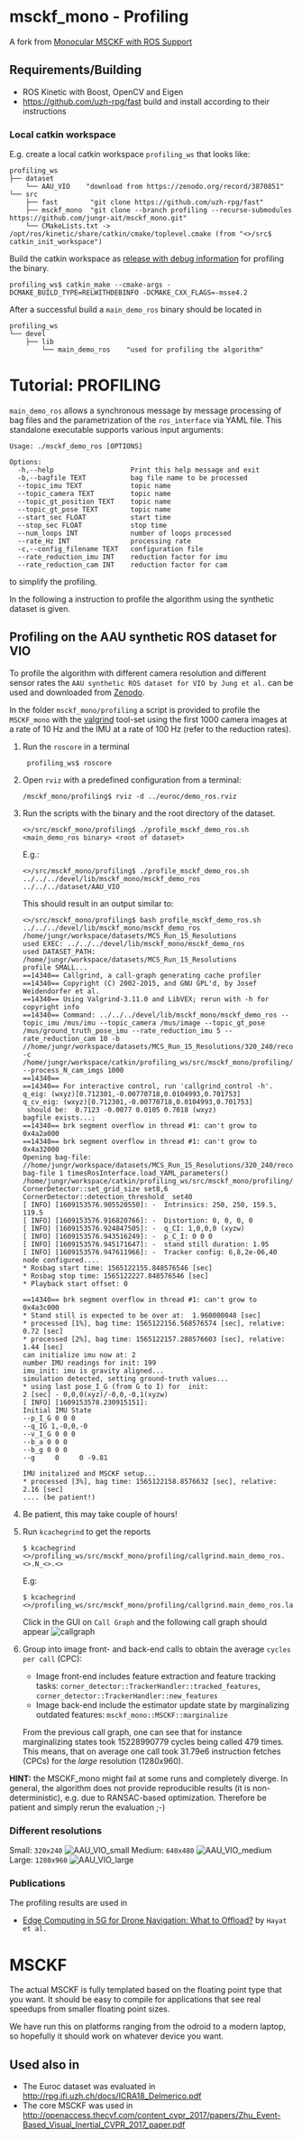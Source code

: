 # msckf_mono - Profiling
A fork from [Monocular MSCKF with ROS Support](https://github.com/daniilidis-group/msckf_mono)

## Requirements/Building
- ROS Kinetic with Boost, OpenCV and Eigen
- https://github.com/uzh-rpg/fast build and install according to their instructions


### Local catkin workspace

E.g. create a local catkin workspace `profiling_ws` that looks like:
```
profiling_ws
├── dataset        
    └── AAU_VIO    "download from https://zenodo.org/record/3870851"
└── src
    ├── fast        "git clone https://github.com/uzh-rpg/fast"
    ├── msckf_mono  "git clone --branch profiling --recurse-submodules https://github.com/jungr-ait/msckf_mono.git"
    └── CMakeLists.txt -> /opt/ros/kinetic/share/catkin/cmake/toplevel.cmake (from "<>/src$ catkin_init_workspace")
```

Build the catkin workspace as [release with debug information](https://cmake.org/cmake/help/latest/variable/CMAKE_BUILD_TYPE.html) for profiling the binary.
```
profiling_ws$ catkin_make --cmake-args -DCMAKE_BUILD_TYPE=RELWITHDEBINFO -DCMAKE_CXX_FLAGS=-msse4.2

```
After a successful build a `main_demo_ros` binary should be located in
```
profiling_ws
└── devel
    ├── lib        
        └── main_demo_ros    "used for profiling the algorithm"
```

# Tutorial: PROFILING 

`main_demo_ros` allows a synchronous message by message processing of bag files and the parametrization of the
`ros_interface` via YAML file. This standalone executable supports various input arguments:
```
Usage: ./msckf_demo_ros [OPTIONS]

Options:
  -h,--help                   Print this help message and exit
  -b,--bagfile TEXT           bag file name to be processed
  --topic_imu TEXT            topic name
  --topic_camera TEXT         topic name
  --topic_gt_position TEXT    topic name
  --topic_gt_pose TEXT        topic name
  --start_sec FLOAT           start time
  --stop_sec FLOAT            stop time
  --num_loops INT             number of loops processed
  --rate_Hz INT               processing rate
  -c,--config_filename TEXT   configuration file
  --rate_reduction_imu INT    reduction factor for imu
  --rate_reduction_cam INT    reduction factor for cam
```     
to simplify the profiling.

In the following a instruction to profile the algorithm using the synthetic dataset is given.


## Profiling on the AAU synthetic ROS dataset for VIO

To profile the algorithm with different camera resolution and different sensor rates the `AAU synthetic ROS dataset for VIO by Jung et al.`
can be used and downloaded from [Zenodo](https://zenodo.org/record/3870851).

In the folder `msckf_mono/profiling` a script is provided to profile the `MSCKF_mono` with the [valgrind](valgrind.org) tool-set using the first 1000 camera images at a rate of 10 Hz and the IMU at a rate of 100 Hz (refer to the reduction rates).

1. Run the `roscore` in a terminal
    ```
     profiling_ws$ roscore
    ```
2. Open `rviz` with a predefined configuration from a terminal:
    ```
    /msckf_mono/profiling$ rviz -d ../euroc/demo_ros.rviz
    ```
3. Run the scripts with the binary and the root directory of the dataset.
    ```
    <>/src/msckf_mono/profiling$ ./profile_msckf_demo_ros.sh <main_demo_ros binary> <root of dataset>
    ```

    E.g.:
    ```
    <>/src/msckf_mono/profiling$ ./profile_msckf_demo_ros.sh ../../../devel/lib/msckf_mono/msckf_demo_ros ../../../dataset/AAU_VIO
    ```
    
    This should result in an output similar to:
    ```
    <>/src/msckf_mono/profiling$ bash profile_msckf_demo_ros.sh ../../../devel/lib/msckf_mono/msckf_demo_ros /home/jungr/workspace/datasets/MCS_Run_15_Resolutions
    used EXEC: ../../../devel/lib/msckf_mono/msckf_demo_ros
    used DATASET_PATH: /home/jungr/workspace/datasets/MCS_Run_15_Resolutions
    profile SMALL...
    ==14340== Callgrind, a call-graph generating cache profiler
    ==14340== Copyright (C) 2002-2015, and GNU GPL'd, by Josef Weidendorfer et al.
    ==14340== Using Valgrind-3.11.0 and LibVEX; rerun with -h for copyright info
    ==14340== Command: ../../../devel/lib/msckf_mono/msckf_demo_ros --topic_imu /mus/imu --topic_camera /mus/image --topic_gt_pose /mus/ground_truth_pose_imu --rate_reduction_imu 5 --rate_reduction_cam 10 -b //home/jungr/workspace/datasets/MCS_Run_15_Resolutions/320_240/record.bag -c /home/jungr/workspace/catkin/profiling_ws/src/msckf_mono/profiling/../unitysim/unitysim_config_small.yaml --process_N_cam_imgs 1000
    ==14340==
    ==14340== For interactive control, run 'callgrind_control -h'.
    q_eig: (wxyz)[0.712301,-0.00770718,0.0104993,0.701753]
    q_cv_eig: (wxyz)[0.712301,-0.00770718,0.0104993,0.701753]
     should be:  0.7123 -0.0077 0.0105 0.7018 (wxyz)
    bagfile exists...;
    ==14340== brk segment overflow in thread #1: can't grow to 0x4a2a000
    ==14340== brk segment overflow in thread #1: can't grow to 0x4a32000
    Opening bag-file: //home/jungr/workspace/datasets/MCS_Run_15_Resolutions/320_240/record.bagrun bag-file 1 timesRosInterface.load_YAML_parameters() /home/jungr/workspace/catkin/profiling_ws/src/msckf_mono/profiling/../unitysim/unitysim_config_small.yaml
    CornerDetector::set_grid_size set8,6
    CornerDetector::detection_threshold_ set40
    [ INFO] [1609153576.905520550]: -  Intrinsics: 250, 250, 159.5, 119.5
    [ INFO] [1609153576.916820766]: -  Distortion: 0, 0, 0, 0
    [ INFO] [1609153576.924847505]: -  q_CI: 1,0,0,0 (xyzw)
    [ INFO] [1609153576.943516249]: -  p_C_I: 0 0 0
    [ INFO] [1609153576.945171647]: -  stand still duration: 1.95
    [ INFO] [1609153576.947611966]: -  Tracker config: 6,8,2e-06,40
    node configured....
    * Rosbag start time: 1565122155.848576546 [sec]
    * Rosbag stop time: 1565122227.848576546 [sec]
    * Playback start offset: 0
    
    ==14340== brk segment overflow in thread #1: can't grow to 0x4a3c000
    * Stand still is expected to be over at:  1.960000048 [sec]
    * processed [1%], bag time: 1565122156.568576574 [sec], relative: 0.72 [sec]
    * processed [2%], bag time: 1565122157.288576603 [sec], relative: 1.44 [sec]
    can initialize imu now at: 2
    number IMU readings for init: 199
    imu_init: imu is gravity aligned...
    simulation detected, setting ground-truth values...
    * using last pose_I_G (from G to I) for  init:
    2 [sec] - 0,0,0(xyz)/-0,0,-0,1(xyzw)
    [ INFO] [1609153578.230915151]:
    Initial IMU State
    --p_I_G 0 0 0
    --q_IG 1,-0,0,-0
    --v_I_G 0 0 0
    --b_a 0 0 0
    --b_g 0 0 0
    --g     0     0 -9.81
    
    IMU initalized and MSCKF setup...
    * processed [3%], bag time: 1565122158.8576632 [sec], relative: 2.16 [sec]
    .... (be patient!)
    ```
1. Be patient, this may take couple of hours!
1. Run `kcachegrind` to get the reports
    ```commandline
    $ kcachegrind <>/profiling_ws/src/msckf_mono/profiling/callgrind.main_demo_ros.<>.N_<>.<>
    ```
    E.g:
    ```commandline
    $ kcachegrind <>/profiling_ws/src/msckf_mono/profiling/callgrind.main_demo_ros.large.N_500.2115
    ```
    Click in the GUI on `Call Graph` and the following call graph should appear
    ![callgraph](./doc/callgraph_main_demo_ros_large_500_2115.png)
1. Group into image front- and back-end calls to obtain the average `cycles per call` (CPC):
   - Image front-end includes feature extraction and feature tracking tasks: `corner_detector::TrackerHandler::tracked_features`, `corner_detector::TrackerHandler::new_features`
   - Image back-end include the estimator update state by marginalizing outdated features: `msckf_mono::MSCKF::marginalize` 
   
   From the previous call graph, one can see that for instance  marginalizing states took 15228990779 cycles being called 479 times. This means, that on average one call took 31.79e6 instruction fetches (CPCs) for the *large* resolution (1280x960). 
 
    
**HINT:** the MSCKF_mono might fail at some runs and completely diverge. In general, the algorithm does not provide reproducible results (it is non-deterministic), e.g. due to RANSAC-based optimization. Therefore be patient and simply rerun the evaluation ;-)  


### Different resolutions

Small: `320x240`
![AAU_VIO_small](./doc/AAU_VIO_small.png)
Medium: `640x480`
![AAU_VIO_medium](./doc/AAU_VIO_medium.png)
Large: `1280x960`
![AAU_VIO_large](./doc/AAU_VIO_large.png)

### Publications

The profiling results are used in
-  [Edge  Computing  in  5G  for  Drone  Navigation:  What  to  Offload?](TODO) by `Hayat et al.`


# MSCKF

The actual MSCKF is fully templated based on the floating point type that you want. It should be easy to compile for applications that see real speedups from smaller floating point sizes.

We have run this on platforms ranging from the odroid to a modern laptop, so hopefully it should work on whatever device you want.

## Used also in
- The Euroc dataset was evaluated in http://rpg.ifi.uzh.ch/docs/ICRA18_Delmerico.pdf
- The core MSCKF was used in http://openaccess.thecvf.com/content_cvpr_2017/papers/Zhu_Event-Based_Visual_Inertial_CVPR_2017_paper.pdf
